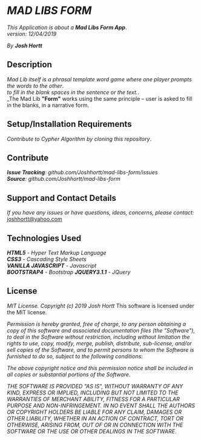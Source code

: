 # _MAD LIBS FORM_

_This Application is about a **Mad Libs Form App**_.<br/>
_version: 12/04/2019_<br/>

_By **Josh Hortt**_

## Description

_Mad Lib itself is a phrasal template word game where one player prompts the words to the other_.<br/>
_to fill in the blank spaces in the sentence or the text._.<br/>
_The Mad Lib **"Form"** works using the same principle – user is asked to fill in the blanks, in a narrative form.


## Setup/Installation Requirements

_Contribute to Cypher Algorithm by cloning this repository_.

## Contribute

_**Issue Tracking**: github.com/Joshhortt/mad-libs-form/issues_<br/>
_**Source**: github.com/Joshhortt/mad-libs-form_

## Support and Contact Details

_If you have any issues or have questions, ideas, concerns, please contact:_ joshhortt@yahoo.com

## Technologies Used

_**HTML5** - Hyper Text Markup Language_<br/>
_**CSS3** - Cascading Style Sheets_<br/>
_**VANILLA JAVASCRIPT** - Javascript_<br/>
_**BOOTSTRAP4** - Bootstrap_
_**JQUERY3.1.1** - JQuery_


## License

*MIT License. Copyright (c) 2019 Josh Hortt*
This software is licensed under the MIT license.

_Permission is hereby granted, free of charge, to any person obtaining a copy of this software and associated documentation files (the "Software"), to deal in the Software without restriction, including without limitation the rights to use, copy, modify, merge, publish, distribute, sub-license, and/or sell copies of the Software, and to permit persons to whom the Software is furnished to do so, subject to the following conditions_:

_The above copyright notice and this permission notice shall be included in all copies or substantial portions of the Software_.

_THE SOFTWARE IS PROVIDED "AS IS", WITHOUT WARRANTY OF ANY KIND, EXPRESS OR IMPLIED, INCLUDING BUT NOT LIMITED TO THE WARRANTIES OF MERCHANT ABILITY, FITNESS FOR A PARTICULAR PURPOSE AND NON-INFRINGEMENT. IN NO EVENT SHALL THE AUTHORS OR COPYRIGHT HOLDERS BE LIABLE FOR ANY CLAIM, DAMAGES OR OTHER LIABILITY, WHETHER IN AN ACTION OF CONTRACT, TORT OR OTHERWISE, ARISING FROM, OUT OF OR IN CONNECTION WITH THE SOFTWARE OR THE USE OR OTHER DEALINGS IN THE SOFTWARE_.
